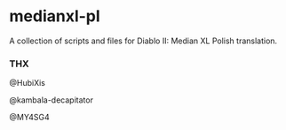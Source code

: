 medianxl-pl
============

A collection of scripts and files for Diablo II: Median XL Polish translation.


### THX ###

@HubiXis

@kambala-decapitator

@MY4SG4
